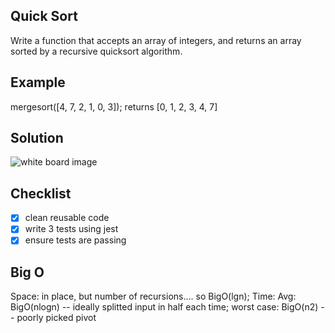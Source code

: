 
## Quick Sort
Write a function that accepts an array of integers, and returns an array sorted by a recursive quicksort algorithm.

## Example 
mergesort([4, 7, 2, 1, 0, 3]);
returns [0, 1, 2, 3, 4, 7]

## Solution
![white board image](./assets/quicksort.JPG)


## Checklist
- [x] clean reusable code
- [x] write 3 tests using jest
- [x] ensure tests are passing

## Big O
Space: in place, but number of recursions.... so BigO(lgn);
Time: Avg: BigO(nlogn) -- ideally splitted input in half each time;  worst case: BigO(n2) -- poorly picked pivot



